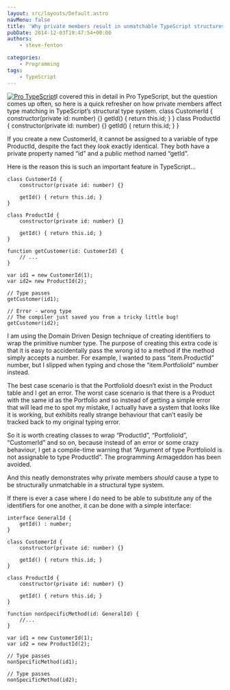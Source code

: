 ```yaml
---
layout: src/layouts/Default.astro
navMenu: false
title: 'Why private members result in unmatchable TypeScript structures'
pubDate: 2014-12-03T19:47:54+00:00
authors:
    - steve-fenton

categories:
    - Programming
tags:
    - TypeScript
---
```


[![Pro TypeScript](/img/2015/07/pro-typescript.jpg)](/publications/pro-typescript/)I covered this in detail in Pro TypeScript, but the question comes up often, so here is a quick refresher on how private members affect type matching in TypeScript’s structural type system. class CustomerId { constructor(private id: number) {} getId() { return this.id; } } class ProductId { constructor(private id: number) {} getId() { return this.id; } }

If you create a new CustomerId, it cannot be assigned to a variable of type ProductId, despite the fact they *look* exactly identical. They both have a private property named “id” and a public method named “getId”.

Here is the reason this is such an important feature in TypeScript…

```
class CustomerId {
    constructor(private id: number) {}
       
    getId() { return this.id; }
}
       
class ProductId {
    constructor(private id: number) {}
               
    getId() { return this.id; }
}

function getCustomer(id: CustomerId) {
    // ...
}

var id1 = new CustomerId(1);
var id2= new ProductId(2);

// Type passes
getCustomer(id1);

// Error - wrong type
// The compiler just saved you from a tricky little bug!
getCustomer(id2);
```
I am using the Domain Driven Design technique of creating identifiers to wrap the primitive number type. The purpose of creating this extra code is that it is easy to accidentally pass the wrong id to a method if the method simply accepts a number. For example, I wanted to pass “item.ProductId” number, but I slipped when typing and chose the “item.PortfolioId” number instead.

The best case scenario is that the PortfolioId doesn’t exist in the Product table and I get an error. The worst case scenario is that there is a Product with the same id as the Portfolio and so instead of getting a simple error that will lead me to spot my mistake, I actually have a system that looks like it is working, but exhibits really strange behaviour that can’t easily be tracked back to my original typing error.

So it is worth creating classes to wrap “ProductId”, “PortfolioId”, “CustomerId” and so on, because instead of an error or some crazy behaviour, I get a compile-time warning that “Argument of type PortfolioId is not assignable to type ProductId”. The programming Armageddon has been avoided.

And this neatly demonstrates why private members *should* cause a type to be structurally unmatchable in a structural type system.

If there is ever a case where I do need to be able to substitute any of the identifiers for one another, it can be done with a simple interface:

```
interface GeneralId {
    getId() : number;
}

class CustomerId {
    constructor(private id: number) {}
       
    getId() { return this.id; }
}
       
class ProductId {
    constructor(private id: number) {}
               
    getId() { return this.id; }
}

function nonSpecificMethod(id: GeneralId) {
    //...
}

var id1 = new CustomerId(1);
var id2 = new ProductId(2);

// Type passes
nonSpecificMethod(id1);

// Type passes
nonSpecificMethod(id2);
```